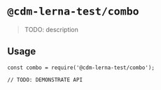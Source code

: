 # `@cdm-lerna-test/combo`

> TODO: description

## Usage

```
const combo = require('@cdm-lerna-test/combo');

// TODO: DEMONSTRATE API
```
